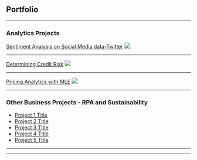 ## Portfolio

---

### Analytics Projects

[Sentiment Analysis on Social Media data-Twitter](https://kevweirikefe.github.io/projects/NLP-Sentiment%20Analysis.html)
<img src="images/dummy_thumbnail.jpg?raw=true"/>

---
[Determining Credit Risk](https://github.com/KevweIrikefe/kevweirikefe.github.io/blob/master/projects/Predictive%20model%20to%20determine%20credit%20risk.html)
<img src="images/dummy_thumbnail.jpg?raw=true"/>

---
[Pricing Analytics with MLE](https://github.com/KevweIrikefe/kevweirikefe.github.io/blob/master/projects/PricingProject.html)
<img src="images/dummy_thumbnail.jpg?raw=true"/>

---

### Other Business Projects - RPA and Sustainability 

- [Project 1 Title](http://example.com/)
- [Project 2 Title](http://example.com/)
- [Project 3 Title](http://example.com/)
- [Project 4 Title](http://example.com/)
- [Project 5 Title](http://example.com/)

---




---

